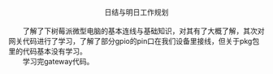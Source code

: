 <center>日结与明日工作规划</center>
<br/>
&emsp;&emsp;了解了下树莓派微型电脑的基本连线与基础知识，对其有了大概了解，其次对网关代码进行了学习，了解了部分gpio的pin口在我们设备里接线，但关于pkg包里的代码基本没有学习。
<br/>
&emsp;&emsp;学习完gateway代码。
